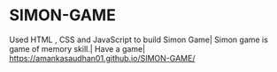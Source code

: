 # SIMON-GAME
Used HTML , CSS and JavaScript to build Simon Game|
Simon game is game of memory skill.|
Have a game| https://amankasaudhan01.github.io/SIMON-GAME/
